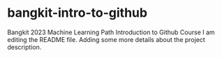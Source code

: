 # bangkit-intro-to-github
Bangkit 2023 Machine Learning Path Introduction to Github Course
I am editing the README file. Adding some more details about the project description.